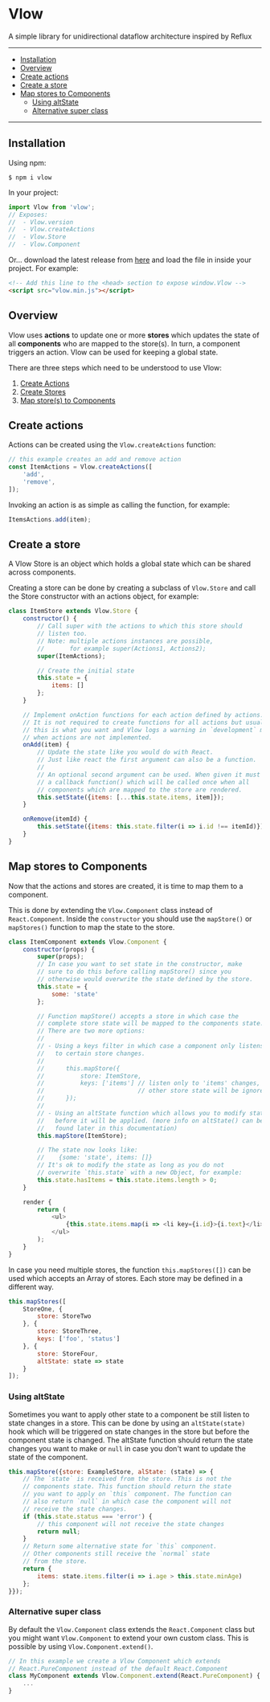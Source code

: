 # Vlow
A simple library for unidirectional dataflow architecture inspired by Reflux

---------------------------------------
  * [Installation](#installation)
  * [Overview](#overview)
  * [Create actions](#create-actions)
  * [Create a store](#create-a-store)
  * [Map stores to Components](#map-stores-to-components)
    * [Using altState](#using-altstate)
    * [Alternative super class](#alternative-super-class)

---------------------------------------

## Installation
Using npm:

```
$ npm i vlow
```

In your project:

```javascript
import Vlow from 'vlow';
// Exposes:
//  - Vlow.version
//  - Vlow.createActions
//  - Vlow.Store
//  - Vlow.Component
```

Or... download the latest release from [here](https://github.com/transceptor-technology/vlow/releases/latest) and load the file in inside your project.
For example:
```html
<!-- Add this line to the <head> section to expose window.Vlow -->
<script src="vlow.min.js"></script>
```

## Overview
Vlow uses **actions** to update one or more **stores** which updates the state
of all **components** who are mapped to the store(s). In turn, a component
triggers an action. Vlow can be used for keeping a global state.

There are three steps which need to be understood to use Vlow:
1. [Create Actions](#create-actions)
2. [Create Stores](#create-a-store)
3. [Map store(s) to Components](#map-stores-to-components)


## Create actions
Actions can be created using the `Vlow.createActions` function:
```javascript
// this example creates an add and remove action
const ItemActions = Vlow.createActions([
    'add',
    'remove',
]);
```

Invoking an action is as simple as calling the function, for example:
```javascript
ItemsActions.add(item);
```

## Create a store
A Vlow Store is an object which holds a global state which can be shared across
components.

Creating a store can be done by creating a subclass of `Vlow.Store` and call
the Store constructor with an actions object, for example:
```javascript
class ItemStore extends Vlow.Store {
    constructor() {
        // Call super with the actions to which this store should
        // listen too.
        // Note: multiple actions instances are possible,
        //       for example super(Actions1, Actions2);
        super(ItemActions);

        // Create the initial state
        this.state = {
            items: []
        };
    }

    // Implement onAction functions for each action defined by actions.
    // It is not required to create functions for all actions but usually
    // this is what you want and Vlow logs a warning in `development` mode
    // when actions are not implemented.
    onAdd(item) {
        // Update the state like you would do with React.
        // Just like react the first argument can also be a function.
        //
        // An optional second argument can be used. When given it must be
        // a callback function() which will be called once when all
        // components which are mapped to the store are rendered.
        this.setState({items: [...this.state.items, item]});
    }

    onRemove(itemId) {
        this.setState({items: this.state.filter(i => i.id !== itemId)});
    }
}
```

## Map stores to Components
Now that the actions and stores are created, it is time to map them to a
component.

This is done by extending the `Vlow.Component` class instead of
`React.Component`. Inside the `constructor` you should use the `mapStore()` or
`mapStores()` function to map the state to the store.

```javascript
class ItemComponent extends Vlow.Component {
    constructor(props) {
        super(props);
        // In case you want to set state in the constructor, make
        // sure to do this before calling mapStore() since you
        // otherwise would overwrite the state defined by the store.
        this.state = {
            some: 'state'
        };

        // Function mapStore() accepts a store in which case the
        // complete store state will be mapped to the components state.
        // There are two more options:
        //
        // - Using a keys filter in which case a component only listens
        //   to certain store changes.
        //
        //      this.mapStore({
        //          store: ItemStore,
        //          keys: ['items'] // listen only to 'items' changes,
        //                          // other store state will be ignored
        //      });
        //
        // - Using an altState function which allows you to modify state
        //   before it will be applied. (more info on altState() can be
        //   found later in this documentation)
        this.mapStore(ItemStore);

        // The state now looks like:
        //    {some: 'state', items: []}
        // It's ok to modify the state as long as you do not
        // overwrite `this.state` with a new Object, for example:
        this.state.hasItems = this.state.items.length > 0;
    }

    render {
        return (
            <ul>
                {this.state.items.map(i => <li key={i.id}>{i.text}</li>)}
            </ul>
        );
    }
}
```

In case you need multiple stores, the function `this.mapStores([])` can be used
which accepts an Array of stores. Each store may be defined in a different way.
```javascript
this.mapStores([
    StoreOne, {
        store: StoreTwo
    }, {
        store: StoreThree,
        keys: ['foo', 'status']
    }, {
        store: StoreFour,
        altState: state => state
    }
]);
```

### Using altState
Sometimes you want to apply other state to a component be still listen to state
changes in a store. This can be done by using an `altState(state)` hook which
will be triggered on state changes in the store but before the component state
is changed. The altState function should return the state changes you want to
make or `null` in case you don't want to update the state of the component.
```javascript
this.mapStore({store: ExampleStore, alState: (state) => {
    // The `state` is received from the store. This is not the
    // components state. This function should return the state
    // you want to apply on `this` component. The function can
    // also return `null` in which case the component will not
    // receive the state changes.
    if (this.state.status === 'error') {
        // this component will not receive the state changes
        return null;
    }
    // Return some alternative state for `this` component.
    // Other components still receive the `normal` state
    // from the store.
    return {
        items: state.items.filter(i => i.age > this.state.minAge)
    };
}});
```

### Alternative super class
By default the `Vlow.Component` class extends the `React.Component` class but
you might want `Vlow.Component` to extend your own custom class. This is
possible by using `Vlow.Component.extend()`.

```javascript
// In this example we create a Vlow Component which extends
// React.PureComponent instead of the default React.Component
class MyComponent extends Vlow.Component.extend(React.PureComponent) {
    ...
}
```

